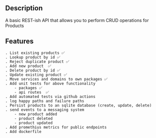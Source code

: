## Description
A basic REST-ish API that allows you to perform CRUD operations for Products

## Features

    . List existing products ✅
    . Lookup product by id ✅
    . Reject duplicate product ✅
    . Add new product  ✅
    . Delete product by id ✅
    . Update existing product ✅
    . Move services and domains to own packages ✅
    . Add unit tests for above functionality
		- packages ✅
		- api routes  ✅
    . Add automated tests via github actions
    . log happy paths and failure paths
    . Persist products to an sqlite database (create, update, delete)
    . send events to a messaging system
        - new product added
        - product deleted
        - product updated
    . Add promethius metrics for public endpoints
	. Add dockerfile
